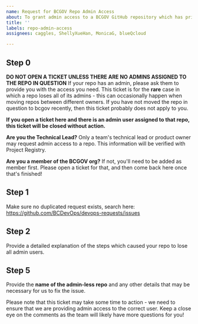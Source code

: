 ```yaml
---
name: Request for BCGOV Repo Admin Access
about: To grant admin access to a BCGOV GitHub repository which has privilege errors.
title: ''
labels: repo-admin-access
assignees: caggles, ShellyXueHan, MonicaG, blueQcloud

---
```


## Step 0

**DO NOT OPEN A TICKET UNLESS THERE ARE NO ADMINS ASSIGNED TO THE REPO IN QUESTION**
If your repo has an admin, please ask them to provide you with the access you need. This ticket is for the **rare** case in which a repo loses all of its admins - this can occasionally happen when moving repos between different owners. If you have not moved the repo in question to bcgov recently, then this ticket probably does not apply to you. 

**If you open a ticket here and there is an admin user assigned to that repo, this ticket will be closed without action.**


**Are you the Technical Lead?**
Only a team's technical lead or product owner may request admin access to a repo. This information will be verified with Project Registry.

**Are you a member of the BCGOV org?**
If not, you'll need to be added as member first. Please open a ticket for that, and then come back here once that's finished!

## Step 1
Make sure no duplicated request exists, search here:
https://github.com/BCDevOps/devops-requests/issues


## Step 2
Provide a detailed explanation of the steps which caused your repo to lose all admin users.


## Step 5
Provide the **name of the admin-less repo** and any other details that may be necessary for us to fix the issue.

Please note that this ticket may take some time to action - we need to ensure that we are providing admin access to the correct user. Keep a close eye on the comments as the team will likely have more questions for you!
